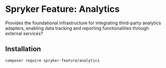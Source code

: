 # Spryker Feature: Analytics

Provides the foundational infrastructure for integrating third-party analytics adapters, enabling data tracking and reporting functionalities through external services?

## Installation

```
composer require spryker-feature/analytics
```
